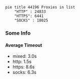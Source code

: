 
```mermaid
pie title 44196 Proxies in list
    "HTTP" : 24833
    "HTTPS": 6441
    "SOCKS" : 18025
```

### Some Info
#### Average Timeout

- mixed: 3.0s
- http: 1.5s
- https: 8.6s
- socks: 6.3s